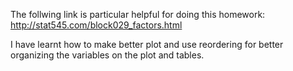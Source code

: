 The follwing link is particular helpful for doing this homework: 
http://stat545.com/block029_factors.html

I have learnt how to make better plot and use reordering for better organizing the variables on the plot and tables. 
